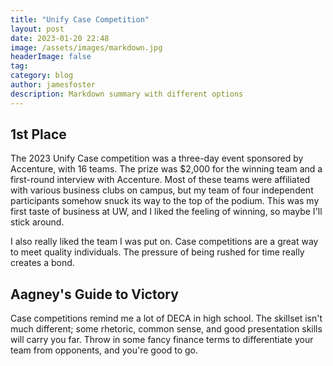 ```yaml
---
title: "Unify Case Competition"
layout: post
date: 2023-01-20 22:48
image: /assets/images/markdown.jpg
headerImage: false
tag:
category: blog
author: jamesfoster
description: Markdown summary with different options
---
```


## 1st Place

The 2023 Unify Case competition was a three-day event sponsored by Accenture, with 16 teams. The prize was $2,000 for the winning team and a first-round interview with Accenture. Most of these teams were affiliated with various business clubs on campus, but my team of four independent participants somehow snuck its way to the top of the podium. This was my first taste of business at UW, and I liked the feeling of winning, so maybe I'll stick around. 

I also really liked the team I was put on. Case competitions are a great way to meet quality individuals. The pressure of being rushed for time really creates a bond.

## Aagney's Guide to Victory

Case competitions remind me a lot of DECA in high school. The skillset isn't much different; some rhetoric, common sense, and good presentation skills will carry you far. Throw in some fancy finance terms to differentiate your team from opponents, and you're good to go.